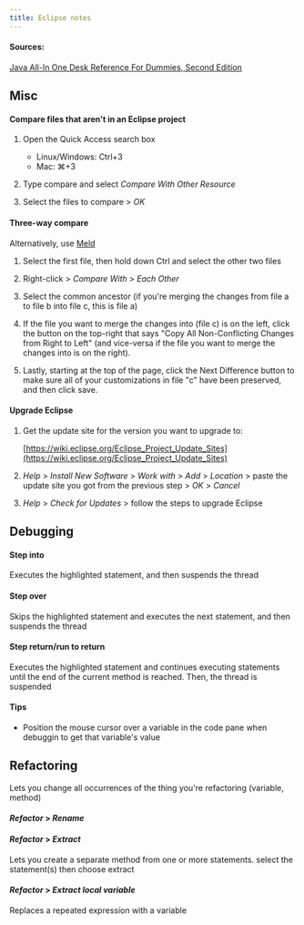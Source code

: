 ```yaml
---
title: Eclipse notes
---
```


#### Sources:

[Java All-In One Desk Reference For Dummies, Second Edition](http://www.amazon.com/gp/product/0470124512)

## Misc

#### Compare files that aren't in an Eclipse project

1. Open the Quick Access search box

   - Linux/Windows: Ctrl+3
   - Mac: ⌘+3

1. Type compare and select _Compare With Other Resource_

1. Select the files to compare > _OK_

#### Three-way compare

Alternatively, use [Meld](../../../programming/tools/meld)

1. Select the first file, then hold down Ctrl and select the other two files

1. Right-click > _Compare With_ > _Each Other_

1. Select the common ancestor (if you're merging the changes from file a to file b into file c, this is file a)
1. If the file you want to merge the changes into (file c) is on the left, click the button on the top-right that says "Copy All Non-Conflicting Changes from Right to Left" (and vice-versa if the file you want to merge the changes into is on the right).
1. Lastly, starting at the top of the page, click the Next Difference button to make sure all of your customizations in file "c" have been preserved, and then click save.

#### Upgrade Eclipse

1. Get the update site for the version you want to upgrade to:

   [https://wiki.eclipse.org/Eclipse_Project_Update_Sites](https://wiki.eclipse.org/Eclipse_Project_Update_Sites)

1. _Help_ > _Install New Software_ > _Work with_ > _Add_ > _Location_ > paste the update site you got from the previous step > _OK_ > _Cancel_

1. _Help_ > _Check for Updates_ > follow the steps to upgrade Eclipse

## Debugging

#### Step into

Executes the highlighted statement, and then suspends the thread

#### Step over

Skips the highlighted statement and executes the next statement, and then suspends the thread

#### Step return/run to return

Executes the highlighted statement and continues executing statements until the end of the current method is reached. Then, the thread is suspended

#### Tips

- Position the mouse cursor over a variable in the code pane when debuggin to get that variable's value

## Refactoring

Lets you change all occurrences of the thing you're refactoring (variable, method)

#### _Refactor_ > _Rename_

#### _Refactor_ > _Extract_

Lets you create a separate method from one or more statements. select the statement(s) then choose extract

#### _Refactor_ > _Extract local variable_

Replaces a repeated expression with a variable
